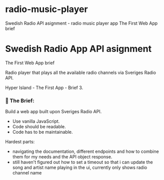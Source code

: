 # radio-music-player

Swedish Radio API asignment - radio music player app
The First Web App brief

# Swedish Radio App API asignment

The First Web App brief



Radio player that plays all the available radio channels via Sveriges Radio API.

Hyper Island - The First App - Brief 3.

### :open_file_folder: The Brief:

Build a web app built upon Sveriges Radio API.

- Use vanilla JavaScript.
- Code should be readable.
- Code has to be maintainable.

Hardest parts:

- navigating the documentation, different endpoints and how to combine them for my needs and the API object response.
- still haven't figured out how to set a timeout so that i can update the song and artist name playing in the ui, currently only shows radio channel name
